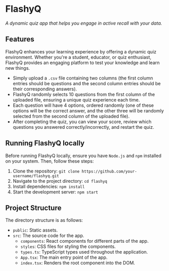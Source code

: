 # FlashyQ

_A dynamic quiz app that helps you engage in active recall with your data._

## Features

FlashyQ enhances your learning experience by offering a dynamic quiz environment. Whether you're a student, educator, or quiz enthusiast, FlashyQ provides an engaging platform to test your knowledge and learn new things.

- Simply upload a `.csv` file containing two columns (the first column entries should be questions and the second column entries should be their corresponding answers).
- FlashyQ randomly selects 10 questions from the first column of the uploaded file, ensuring a unique quiz experience each time.
- Each question will have 4 options, ordered randomly (one of these options will be the correct answer, and the other three will be randomly selected from the second column of the uploaded file).
- After completing the quiz, you can view your score, review which questions you answered correctly/incorrectly, and restart the quiz.

## Running FlashyQ locally

Before running FlashyQ locally, ensure you have `Node.js` and `npm` installed on your system. Then, follow these steps:

1. Clone the repository: `git clone https://github.com/your-username/flashyq.git`
2. Navigate to the project directory: `cd flashyq`
3. Install dependencies: `npm install`
4. Start the development server: `npm start`

## Project Structure

The directory structure is as follows:

- `public`: Static assets.
- `src`: The source code for the app.
  - `components`: React components for different parts of the app.
  - `styles`: CSS files for styling the components.
  - `types.ts`: TypeScript types used throughout the application.
  - `App.tsx`: The main entry point of the app.
  - `index.tsx`: Renders the root component into the DOM.

